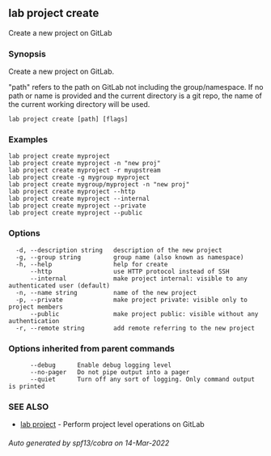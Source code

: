 ## lab project create

Create a new project on GitLab

### Synopsis

Create a new project on GitLab.

"path" refers to the path on GitLab not including the group/namespace.
If no path or name is provided and the current directory is a git repo,
the name of the	current working directory will be used.

```
lab project create [path] [flags]
```

### Examples

```
lab project create myproject
lab project create myproject -n "new proj"
lab project create myproject -r myupstream
lab project create -g mygroup myproject
lab project create mygroup/myproject -n "new proj"
lab project create myproject --http
lab project create myproject --internal
lab project create myproject --private
lab project create myproject --public
```

### Options

```
  -d, --description string   description of the new project
  -g, --group string         group name (also known as namespace)
  -h, --help                 help for create
      --http                 use HTTP protocol instead of SSH
      --internal             make project internal: visible to any authenticated user (default)
  -n, --name string          name of the new project
  -p, --private              make project private: visible only to project members
      --public               make project public: visible without any authentication
  -r, --remote string        add remote referring to the new project
```

### Options inherited from parent commands

```
      --debug      Enable debug logging level
      --no-pager   Do not pipe output into a pager
      --quiet      Turn off any sort of logging. Only command output is printed
```

### SEE ALSO

* [lab project](lab_project.md)	 - Perform project level operations on GitLab

###### Auto generated by spf13/cobra on 14-Mar-2022
